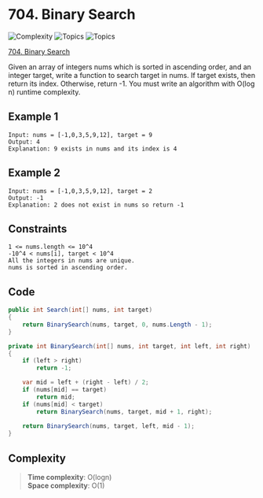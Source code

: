 # 704. Binary Search

![Complexity](https://img.shields.io/badge/easy-green)
![Topics](https://img.shields.io/badge/array-blue)
![Topics](https://img.shields.io/badge/two_pointers-blue)

[704. Binary Search](https://leetcode.com/problems/binary-search/)

Given an array of integers nums which is sorted in ascending order, and an integer target, write a function to search
target in nums. If target exists, then return its index. Otherwise, return -1. You must write an algorithm with O(log n)
runtime complexity.

## Example 1

```
Input: nums = [-1,0,3,5,9,12], target = 9
Output: 4
Explanation: 9 exists in nums and its index is 4
```

## Example 2

```
Input: nums = [-1,0,3,5,9,12], target = 2
Output: -1
Explanation: 2 does not exist in nums so return -1
```

## Constraints

```
1 <= nums.length <= 10^4
-10^4 < nums[i], target < 10^4
All the integers in nums are unique.
nums is sorted in ascending order.
```

## Code

```csharp
public int Search(int[] nums, int target)
{
    return BinarySearch(nums, target, 0, nums.Length - 1);
}

private int BinarySearch(int[] nums, int target, int left, int right)
{
    if (left > right)
        return -1;

    var mid = left + (right - left) / 2;
    if (nums[mid] == target)
        return mid;
    if (nums[mid] < target)
        return BinarySearch(nums, target, mid + 1, right);
    
    return BinarySearch(nums, target, left, mid - 1);
}
```

## Complexity

> **Time complexity**: O(logn)  
> **Space complexity**: O(1)